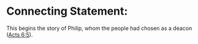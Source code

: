 # Connecting Statement:

This begins the story of Philip, whom the people had chosen as a deacon ([Acts 6:5](../06/05.md)).